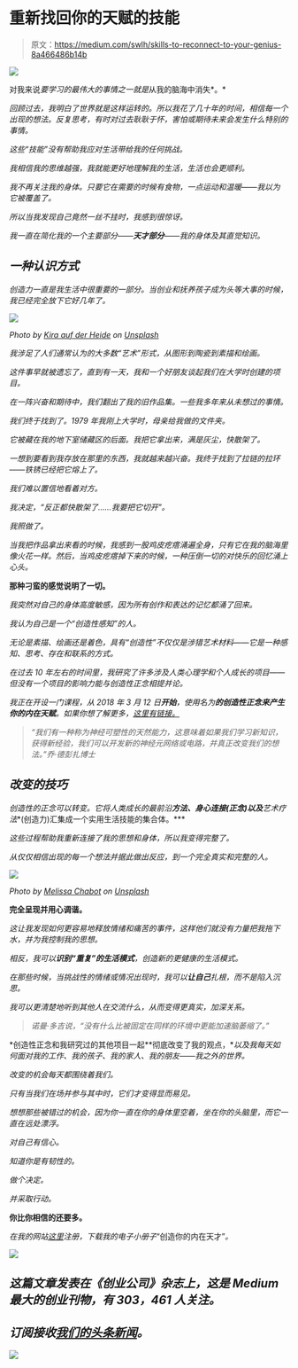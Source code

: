 # 重新找回你的天赋的技能

> 原文：<https://medium.com/swlh/skills-to-reconnect-to-your-genius-8a466486b14b>

![](img/1225459bb41695b9766eb29f4f71d35e.png)

对我来说*要学习的最伟大的事情之一就是*从我的脑海中消失*。*

*回顾过去，我明白了世界就是这样运转的。所以我花了几十年的时间，相信每一个出现的想法。反复思考，有时对过去耿耿于怀，害怕或期待未来会发生什么特别的事情。*

*这些“技能”没有帮助我应对生活带给我的任何挑战。*

*我相信我的思维越强，我就能更好地理解我的生活，生活也会更顺利。*

*我不再关注我的身体。只要它在需要的时候有食物，一点运动和温暖——我以为它被覆盖了。*

*所以当我发现自己竟然一丝不挂时，我感到很惊讶。*

*我一直在简化我的一个主要部分——***天才部分***——我的身体及其直觉知识。*

## ***一种认识方式***

*创造力一直是我生活中很重要的一部分。当创业和抚养孩子成为头等大事的时候，我已经完全放下它好几年了。*

*![](img/52265e97cebe639c235f526c7fb85490.png)*

*Photo by [Kira auf der Heide](https://unsplash.com/photos/_Zd6COnH5E8?utm_source=unsplash&utm_medium=referral&utm_content=creditCopyText) on [Unsplash](https://unsplash.com/search/photos/creative?utm_source=unsplash&utm_medium=referral&utm_content=creditCopyText)*

*我涉足了人们通常认为的大多数“艺术”形式，从图形到陶瓷到素描和绘画。*

*这件事早就被遗忘了，直到有一天，我和一个好朋友谈起我们在大学时创建的项目。*

*在一阵兴奋和期待中，我们翻出了我的旧作品集。一些我多年来从未想过的事情。*

*我们终于找到了。1979 年我刚上大学时，母亲给我做的文件夹。*

*它被藏在我的地下室储藏区的后面。我把它拿出来，满是灰尘，快散架了。*

*一想到要看到我存放在那里的东西，我就越来越兴奋。我终于找到了拉链的拉环——铁锈已经把它熔上了。*

*我们难以置信地看着对方。*

*我决定，“反正都快散架了……我要把它切开”。*

*我照做了。*

*当我把作品拿出来看的时候，我感到一股鸡皮疙瘩涌遍全身，只有它在我的脑海里像火花一样。然后，当鸡皮疙瘩掉下来的时候，一种压倒一切的对快乐的回忆涌上心头。*

****那种刁蛮的感觉说明了一切。****

*我突然对自己的身体高度敏感，因为所有创作和表达的记忆都涌了回来。*

*我认为自己是一个“创造性感知”的人。*

*无论是素描、绘画还是着色，具有“创造性”不仅仅是涉猎艺术材料——它是一种感知、思考、存在和联系的方式。*

*在过去 10 年左右的时间里，我研究了许多涉及人类心理学和个人成长的项目——但没有一个项目的影响力能与创造性正念相提并论。*

*我正在开设一门课程，从 2018 年 3 月 12 日**开始**，使用名为**的创造性正念来产生你的内在天赋**。如果你想了解更多，[这里有链接。](https://lucys-school.thinkific.com)*

> *“我们有一种称为神经可塑性的天然能力，这意味着如果我们学习新知识，获得新经验，我们可以开发新的神经元网络或电路，并真正改变我们的想法。”乔·德彭扎博士*

## ***改变的技巧***

*创造性的正念可以转变。它将人类成长的最前沿**方法、**身心连接**(正念)以及**艺术疗法**(创造力)汇集成一个实用生活技能的集合体。***

*这些过程帮助我重新连接了我的思想和身体，所以我变得完整了。*

*从仅仅相信出现的每一个想法并据此做出反应，到一个完全真实和完整的人。*

*![](img/a05b399f8a85ecf54927296eff355110.png)*

*Photo by [Melissa Chabot](https://unsplash.com/photos/dbRzRdHfXho?utm_source=unsplash&utm_medium=referral&utm_content=creditCopyText) on [Unsplash](https://unsplash.com/search/photos/mindful-animals?utm_source=unsplash&utm_medium=referral&utm_content=creditCopyText)*

****完全呈现并用心调谐。****

*这让我发现如何更容易地释放情绪和痛苦的事件，这样他们就没有力量把我拖下水，并为我控制我的思想。*

*相反，我可以**识别“重复”的生活模式**，创造新的更健康的生活模式。*

*在那些时候，当挑战性的情绪或情况出现时，我可以**让自己**扎根，而不是陷入沉思。*

*我可以更清楚地听到其他人在交流什么，从而变得更真实，加深关系。*

> *诺曼·多吉说，“没有什么比被固定在同样的环境中更能加速脑萎缩了。”*

*创造性正念和我研究过的其他项目一起**彻底改变了我的观点，**以及我每天如何面对我的工作、我的孩子、我的家人、我的朋友——我之外的世界。*

*改变的机会每天都围绕着我们。*

*只有当我们在场并参与其中时，它们才变得显而易见。*

*想想那些被错过的机会，因为你一直在你的身体里空着，坐在你的头脑里，而它一直在远处漂浮。*

*对自己有信心。*

*知道你是有韧性的。*

*做个决定。*

*并采取行动。*

****你比你相信的还要多。****

*在我的网站[这里](http://www.lucycrisetig.com)注册，下载我的电子小册子*“创造你的内在天才”*。*

*![](img/731acf26f5d44fdc58d99a6388fe935d.png)*

## *这篇文章发表在《创业公司》杂志上，这是 Medium 最大的创业刊物，有 303，461 人关注。*

## *订阅接收[我们的头条新闻](http://growthsupply.com/the-startup-newsletter/)。*

*![](img/731acf26f5d44fdc58d99a6388fe935d.png)*